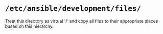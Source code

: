 `/etc/ansible/development/files/`
=================================

<!---
The tasks here should be to: 

1. Copy `bash_profile` to `~/.bash_profile` on the remote machine
2. Copy `bashrc` to `~/.bashrc` on the remote machine
3. Copy the `bash` directory whole to `~/.config/bash`
-->

Treat this directory as virtual '/' and copy all files to their appropriate 
places based on this hierarchy.
